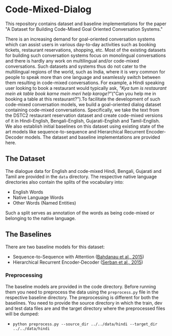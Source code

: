 # Code-Mixed-Dialog
This repository contains dataset and baseline implementations for the paper "A Dataset for Building Code-Mixed Goal Oriented Conversation Systems."

There is an increasing demand for goal-oriented conversation systems which can assist users in various day-to-day activities such as booking tickets, restaurant reservations, shopping, etc. Most of the existing datasets for building such conversation systems focus on monolingual conversations and there is hardly any work on multilingual and/or code-mixed conversations. Such datasets and systems thus do not cater to the multilingual regions of the world, such as India, where it is very common for people to speak more than one language and seamlessly switch between them resulting in code-mixed conversations. For example, a Hindi speaking user looking to book a restaurant would typically ask, *"Kya tum is restaurant mein ek table book karne mein meri help karoge?"*("Can you help me in booking a table at this restaurant?").To facilitate the development of such code-mixed conversation models, we build a goal-oriented dialog dataset containing code-mixed conversations. Specifically, we take the text from the DSTC2 restaurant reservation dataset and create code-mixed versions of it in Hindi-English, Bengali-English, Gujarati-English and Tamil-English. We also establish initial baselines on this dataset using existing state of the art models like sequence-to-sequence and Hierarchical Recurrent Encoder-Decoder models. The dataset and baseline implementations are provided here.

## The Dataset
The dialogue data for English and code-mixed Hindi, Bengali, Gujarati and Tamil are provided in the `data` directory. The respective native language directories also contain the splits of the vocabulary into:
* English Words
* Native Language Words
* Other Words (Named Entities)

Such a split serves as annotation of the words as being code-mixed or belonging to the native language.

## The Baselines
There are two baseline models for this dataset:
* Sequence-to-Sequence with Attention ([Bahdanau et al., 2015](https://arxiv.org/pdf/1409.0473.pdf))
* Hierarchical Recurrent Encoder-Decoder ([Serban et al., 2015](https://arxiv.org/pdf/1507.04808.pdf))

### Preprocessing
The baseline models  are provided in the code directory. Before running them you need to preprocess the data using the `preprocess.py` file in the respective baseline directory. The preprocessing is different for both the baselines. You need to provide the source directory in which the train, dev and test data files are and the target directory where the preprocessed files will be dumped:

* `python preprocess.py --source_dir ../../data/hindi --target_dir ../../data/hindi`
